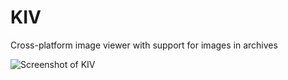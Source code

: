KIV
===

Cross-platform image viewer with support for images in archives


![Screenshot of KIV](https://raw.githubusercontent.com/nikola-kocic/KIV/master/kiv/assets/screenshot.jpg)
